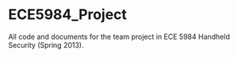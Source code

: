 ECE5984_Project
===============

All code and documents for the team project in ECE 5984 Handheld Security (Spring 2013).